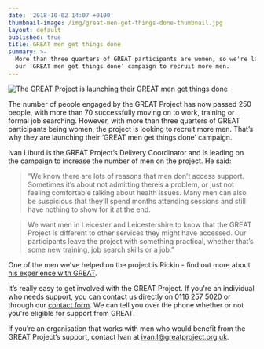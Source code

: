 ```yaml
---
date: '2018-10-02 14:07 +0100'
thumbnail-image: /img/great-men-get-things-done-thumbnail.jpg
layout: default
published: true
title: GREAT men get things done
summary: >-
  More than three quarters of GREAT participants are women, so we're launching
  our ‘GREAT men get things done’ campaign to recruit more men.
---
```

![The GREAT Project is launching their GREAT men get things done]({{site.baseurl}}/img/great-men-get-things-done-article-image.jpg)

The number of people engaged by the GREAT Project has now passed 250 people, with more than 70 successfully moving on to work, training or formal job searching. However, with more than three quarters of GREAT participants being women, the project is looking to recruit more men. That’s why they are launching their ‘GREAT men get things done’ campaign.

Ivan Liburd is the GREAT Project’s Delivery Coordinator and is leading on the campaign to increase the number of men on the project. He said:

> “We know there are lots of reasons that men don’t access support. Sometimes it’s about not admitting there’s a problem, or just not feeling comfortable talking about health issues. Many men can also be suspicious that they’ll spend months attending sessions and still have nothing to show for it at the end.

> We want men in Leicester and Leicestershire to know that the GREAT Project is different to other services they might have accessed. Our participants leave the project with something practical, whether that’s some new training, job search skills or a job.”

One of the men we've helped on the project is Rickin - find out more about [his experience with GREAT](https://www.greatproject.org.uk/2018/10/02/overcoming-health-barriers-to-get-back-into-work/).

It’s really easy to get involved with the GREAT Project. If you're an individual who needs support, you can contact us directly on 0116 257 5020 or through our [contact form](https://www.greatproject.org.uk/contact/). We can tell you over the phone whether or not you're eligible for support from GREAT.

If you’re an organisation that works with men who would benefit from the GREAT Project’s support, contact Ivan at ivan.l@greatproject.org.uk.
